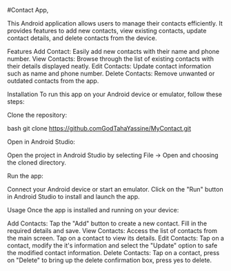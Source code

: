 #Contact App,

This Android application allows users to manage their contacts efficiently. 
It provides features to add new contacts, view existing contacts, update contact details, and delete contacts from the device.

Features Add Contact: Easily add new contacts with their name and phone number. 
View Contacts: Browse through the list of existing contacts with their details displayed neatly.
Edit Contacts: Update contact information such as name and phone number.
Delete Contacts: Remove unwanted or outdated contacts from the app.

Installation To run this app on your Android device or emulator, follow these steps:

Clone the repository:

bash git clone https://github.comGodTahaYassine/MyContact.git

Open in Android Studio:

Open the project in Android Studio by selecting File -> Open and choosing the cloned directory.

Run the app:

Connect your Android device or start an emulator. Click on the "Run" button in Android Studio to install and launch the app.

Usage Once the app is installed and running on your device:

Add Contacts: Tap the "Add" button to create a new contact. Fill in the required details and save.
View Contacts: Access the list of contacts from the main screen. Tap on a contact to view its details. 
Edit Contacts: Tap on a contact, modify the it's information and select the "Update" option to safe the modified contact information. 
Delete Contacts: Tap on a contact, press on "Delete" to bring up the delete confirmation box, press yes to delete.
